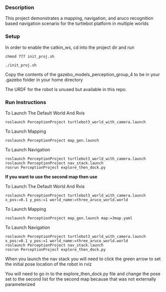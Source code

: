 ### Description

This project demonstrates a mapping, navigation, and aruco recognition based navigation scenario for the turtlebot platform in multiple worlds

### Setup

In order to enable the catkin_ws, cd into the project dir and run

```
chmod 777 init_proj.sh

./init_proj.sh
```

Copy the contents of the gazebo_models_perception_group_4 to be in your .gazebo folder in your home directory

The URDF for the robot is unused but available in this repo.

### Run Instructions

To Launch The Default World And Rvis

`roslaunch PerceptionProject turtlebot3_world_with_camera.launch`

To Launch Mapping 

`roslaunch PerceptionProject map_gen.launch`

To Launch Navigation
```
roslaunch PerceptionProject turtlebot3_world_with_camera.launch
roslaunch PerceptionProject nav_stack.launch
rosrun PerceptionProject explore_then_dock.py
```

__If you want to use the second map then use__


To Launch The Default World And Rvis

`roslaunch PerceptionProject turtlebot3_world_with_camera.launch x_pos:=0.1 y_pos:=1 world_name:=three_aruco_world.world`

To Launch Mapping 

`roslaunch PerceptionProject map_gen.launch map:=3map.yaml`

To Launch Navigation
```
roslaunch PerceptionProject turtlebot3_world_with_camera.launch x_pos:=0.1 y_pos:=1 world_name:=three_aruco_world.world
roslaunch PerceptionProject nav_stack.launch
rosrun PerceptionProject explore_then_dock.py
```

When you launch the nav stack you will need to click the green arrow to set the initial pose location of the robot in rviz

You will need to go in to the explore_then_dock.py file and change the pose set to the second list for the second map because that was not externally parameterized
